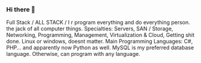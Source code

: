 ### Hi there 👋
Full Stack / ALL STACK / I r program everything and do everything person. the jack of all computer things.
Specialties: Servers, SAN / Storage, Networking, Programming, Management, Virtualization & Cloud, Getting shit done. Linux or windows, doesnt matter. 
Main Programming Languages: C#, PHP... and apparently now Python as well. MySQL is my preferred database language. Otherwise, can program with any language. 
<!--
**HotNoob/HotNoob** is a ✨ _special_ ✨ repository because its `README.md` (this file) appears on your GitHub profile.

Here are some ideas to get you started:

- 🔭 I’m currently working on ...
- 🌱 I’m currently learning ...
- 👯 I’m looking to collaborate on ...
- 🤔 I’m looking for help with ...
- 💬 Ask me about ...
- 📫 How to reach me: ...
- 😄 Pronouns: ...
- ⚡ Fun fact: ...
-->

